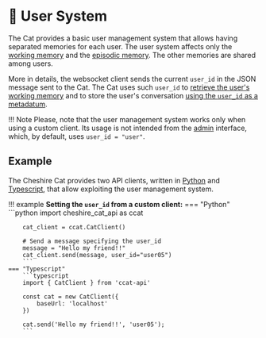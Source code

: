 # &#128101; User System

The Cat provides a basic user management system that allows having separated memories for each user.
The user system affects only the [working memory](../../conceptual/memory/working_memory.md) and
the [episodic memory](../../conceptual/memory/long_term_memory.md).
The other memories are shared among users.

More in details, the websocket client sends the current `user_id` in the JSON message sent to the Cat.
The Cat uses such `user_id` to [retrieve the user's working memory](https://github.com/cheshire-cat-ai/core/blob/5b84b1d600ba9e8600413ff27c033c6d8ed5d0ca/core/cat/looking_glass/cheshire_cat.py#L332)
and to store the user's conversation [using the `user_id` as a metadatum](https://github.com/cheshire-cat-ai/core/blob/5b84b1d600ba9e8600413ff27c033c6d8ed5d0ca/core/cat/looking_glass/cheshire_cat.py#L149).

!!! Note
    Please, note that the user management system works only when using a custom client.
    Its usage is not intended from the [admin](../basics/admin/admin-interface.md) interface,
    which, by default, uses `user_id = "user"`.

## Example

The Cheshire Cat provides two API clients, written in [Python](https://pypi.org/project/cheshire-cat-api/)
and [Typescript](https://www.npmjs.com/package/ccat-api), that allow exploiting the user management system.

!!! example
    **Setting the `user_id` from a custom client:**
    === "Python"
        ```python
        import cheshire_cat_api as ccat
                
        cat_client = ccat.CatClient()
        
        # Send a message specifying the user_id
        message = "Hello my friend!!"
        cat_client.send(message, user_id="user05")
        ```
    === "Typescript"
        ```typescript
        import { CatClient } from 'ccat-api'

        const cat = new CatClient({
            baseUrl: 'localhost'
        })
        
        cat.send('Hello my friend!!', 'user05');
        ```   




